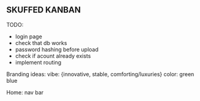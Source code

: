 SKUFFED KANBAN
---
TODO:
- login page
- check that db works
- password hashing before upload
- check if acount already exists
- implement routing


Branding ideas:
vibe: {innovative, stable, comforting/luxuries}
color: green blue 

Home:
nav bar